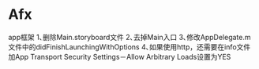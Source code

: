 # Afx
app框架
1､删除Main.storyboard文件
2､去掉Main入口
3､修改AppDelegate.m文件中的didFinishLaunchingWithOptions
4､如果使用http，还需要在info文件加App Transport Security Settings－Allow Arbitrary Loads设置为YES
